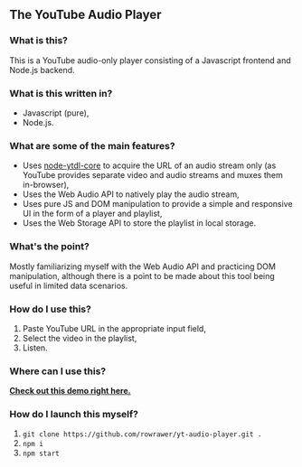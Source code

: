 ## The YouTube Audio Player
### What is this?
This is a YouTube audio-only player consisting of a Javascript frontend and Node.js backend.

### What is this written in?
- Javascript (pure),
- Node.js.

### What are some of the main features?
- Uses [node-ytdl-core](https://github.com/fent/node-ytdl-core) to acquire the URL of an audio stream only (as YouTube provides separate video and audio streams and muxes them in-browser),
- Uses the Web Audio API to natively play the audio stream,
- Uses pure JS and DOM manipulation to provide a simple and responsive UI in the form of a player and playlist,
- Uses the Web Storage API to store the playlist in local storage.

### What's the point?
Mostly familiarizing myself with the Web Audio API and practicing DOM manipulation, although there is a point to be made about this tool being useful in limited data scenarios.

### How do I use this?
1. Paste YouTube URL in the appropriate input field,
2. Select the video in the playlist,
3. Listen.

### Where can I use this?
**[Check out this demo right here.](https://rowrawer.com:5422/)**

### How do I launch this myself?
1. `git clone https://github.com/rowrawer/yt-audio-player.git .`
2. `npm i`
3. `npm start`
